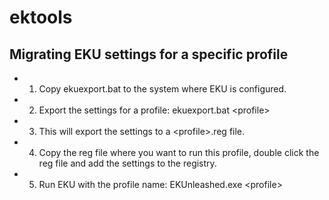 # ektools
## Migrating EKU settings for a specific profile
- 1. Copy ekuexport.bat to the system where EKU is configured.
- 2. Export the settings for a profile: ekuexport.bat \<profile\>
- 3. This will export the settings to a \<profile\>.reg file.
- 4. Copy the reg file where you want to run this profile, double click the reg file and add the settings to the registry.
- 5. Run EKU with the profile name: EKUnleashed.exe \<profile\>
